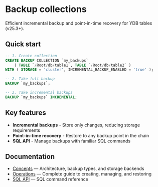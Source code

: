 # Backup collections

Efficient incremental backup and point-in-time recovery for YDB tables (v25.3+).

## Quick start

```sql
-- 1. Create collection
CREATE BACKUP COLLECTION `my_backups`
    ( TABLE `/Root/db/table1`, TABLE `/Root/db/table2` )
WITH ( STORAGE = 'cluster', INCREMENTAL_BACKUP_ENABLED = 'true' );

-- 2. Take full backup
BACKUP `my_backups`;

-- 3. Take incremental backups
BACKUP `my_backups` INCREMENTAL;
```

## Key features

- **Incremental backups** - Store only changes, reducing storage requirements
- **Point-in-time recovery** - Restore to any backup point in the chain
- **SQL API** - Manage backups with familiar SQL commands

## Documentation

- [Concepts](concepts.md) — Architecture, backup types, and storage backends
- [Operations](operations.md) — Complete guide to creating, managing, and restoring
- [SQL API](sql-api.md) — SQL command reference
